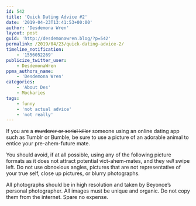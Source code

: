 ```yaml
---
id: 542
title: 'Quick Dating Advice #2'
date: '2019-04-23T13:41:53+00:00'
author: 'Desdemona Wren'
layout: post
guid: 'http://desdemonawren.blog/?p=542'
permalink: /2019/04/23/quick-dating-advice-2/
timeline_notification:
    - '1556052269'
publicize_twitter_user:
    - DesdemonaWren
ppma_authors_name:
    - 'Desdemona Wren'
categories:
    - 'About Des'
    - Mockaries
tags:
    - funny
    - 'not actual advice'
    - 'not really'
---
```


If you are a <del>murderer or serial killer</del> someone using an online dating app such as Tumblr or Bumble, be sure to use a picture of an adorable animal to entice your pre-ahem-future mate.

You should avoid, if at all possible, using any of the following picture formats as it does not attract potential vict-ahem-mates, and they *will* swipe left. Do not use obnoxious angles, pictures that are not representative of your true self, close up pictures, or blurry photographs.

All photographs should be in high resolution and taken by Beyonce’s personal photographer. All images must be unique and organic. Do not copy them from the internet. Spare no expense.